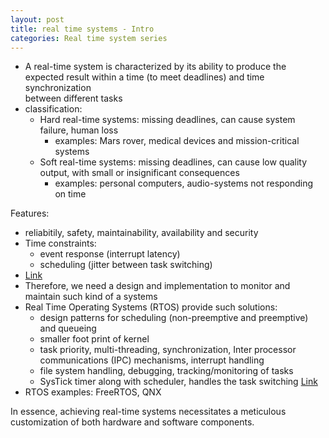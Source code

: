 ```yaml
---
layout: post
title: real time systems - Intro
categories: Real time system series
---
```


- A real-time system is characterized by its ability to produce the expected result within a time (to meet deadlines) and time synchronization   
  between different tasks
- classification:
  - Hard real-time systems: missing deadlines, can cause system failure, human loss 
    - examples: Mars rover, medical devices and mission-critical systems
  - Soft real-time systems: missing deadlines, can cause low quality output, with small or insignificant consequences
    - examples: personal computers, audio-systems not responding on time

Features:
- reliabitily, safety, maintainability, availability and security
- Time constraints:
  - event response (interrupt latency) 
  - scheduling (jitter between task switching)
- [Link](https://www.allaboutcircuits.com/technical-articles/introduction-to-real-time-embedded-systems/)
- Therefore, we need a design and implementation to monitor and maintain such kind of a systems
- Real Time Operating Systems (RTOS) provide such solutions:
   - design patterns for scheduling (non-preemptive and preemptive) and queueing
   - smaller foot print of kernel
   - task priority, multi-threading, synchronization, Inter processor communications (IPC) mechanisms, interrupt handling
   - file system handling, debugging, tracking/monitoring of tasks
   - SysTick timer along with scheduler, handles the task switching
    [Link](https://www.allaboutcircuits.com/technical-articles/introduction-to-microcontroller-timers-periodic-timers/)
- RTOS examples: FreeRTOS, QNX

In essence, achieving real-time systems necessitates a meticulous customization of both hardware and software components.